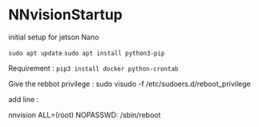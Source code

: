 # NNvisionStartup
initial setup for jetson Nano


`sudo apt update`
`sudo apt install python3-pip `

Requirement :
`pip3 install docker python-crontab`


Give the rebbot privilege :
sudo visudo -f /etc/sudoers.d/reboot_privilege

add line :

nnvision ALL=(root) NOPASSWD: /sbin/reboot

